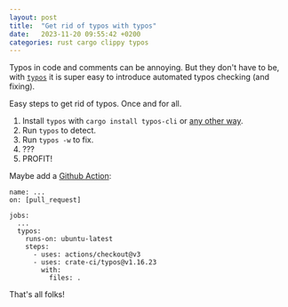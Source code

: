 ```yaml
---
layout: post
title:  "Get rid of typos with typos"
date:   2023-11-20 09:55:42 +0200
categories: rust cargo clippy typos
---
```


Typos in code and comments can be annoying. But they don't have to be, with [`typos`](https://github.com/crate-ci/typos) it is super easy to introduce automated typos checking (and fixing).

Easy steps to get rid of typos. Once and for all.

1. Install `typos` with `cargo install typos-cli` or [any other way](https://github.com/crate-ci/typos#install).
1. Run `typos` to detect.
1. Run `typos -w` to fix.
1. ???
1. PROFIT!

Maybe add a [Github Action](https://github.com/crate-ci/typos/blob/master/docs/github-action.md):

```
name: ...
on: [pull_request]

jobs:
  ...
  typos:
    runs-on: ubuntu-latest
    steps:
      - uses: actions/checkout@v3
      - uses: crate-ci/typos@v1.16.23
        with:
          files: .
```

That's all folks!
